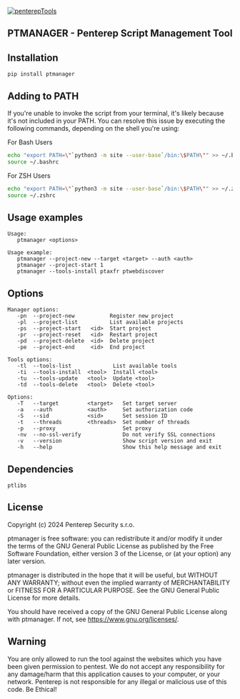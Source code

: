 [![penterepTools](https://www.penterep.com/external/penterepToolsLogo.png)](https://www.penterep.com/)


## PTMANAGER - Penterep Script Management Tool

## Installation
```
pip install ptmanager
```

## Adding to PATH
If you're unable to invoke the script from your terminal, it's likely because it's not included in your PATH. You can resolve this issue by executing the following commands, depending on the shell you're using:

For Bash Users
```bash
echo "export PATH=\"`python3 -m site --user-base`/bin:\$PATH\"" >> ~/.bashrc
source ~/.bashrc
```

For ZSH Users
```bash
echo "export PATH=\"`python3 -m site --user-base`/bin:\$PATH\"" >> ~/.zshrc
source ~/.zshrc
```

## Usage examples
```
Usage:
   ptmanager <options>

Usage example:
   ptmanager --project-new --target <target> --auth <auth>
   ptmanager --project-start 1
   ptmanager --tools-install ptaxfr ptwebdiscover
```

## Options
```
Manager options:
   -pn  --project-new           Register new project
   -pl  --project-list          List available projects
   -ps  --project-start   <id>  Start project
   -pr  --project-reset   <id>  Restart project
   -pd  --project-delete  <id>  Delete project
   -pe  --project-end     <id>  End project

Tools options:
   -tl  --tools-list             List available tools
   -ti  --tools-install  <tool>  Install <tool>
   -tu  --tools-update   <tool>  Update <tool>
   -td  --tools-delete   <tool>  Delete <tool>

Options:
   -T   --target         <target>   Set target server
   -a   --auth           <auth>     Set authorization code
   -S   --sid            <sid>      Set session ID
   -t   --threads        <threads>  Set number of threads
   -p   --proxy                     Set proxy
   -nv  --no-ssl-verify             Do not verify SSL connections
   -v   --version                   Show script version and exit
   -h   --help                      Show this help message and exit

```

## Dependencies
```
ptlibs
```

## License

Copyright (c) 2024 Penterep Security s.r.o.

ptmanager is free software: you can redistribute it and/or modify
it under the terms of the GNU General Public License as published by
the Free Software Foundation, either version 3 of the License, or
(at your option) any later version.

ptmanager is distributed in the hope that it will be useful,
but WITHOUT ANY WARRANTY; without even the implied warranty of
MERCHANTABILITY or FITNESS FOR A PARTICULAR PURPOSE.  See the
GNU General Public License for more details.

You should have received a copy of the GNU General Public License
along with ptmanager.  If not, see <https://www.gnu.org/licenses/>.

## Warning

You are only allowed to run the tool against the websites which
you have been given permission to pentest. We do not accept any
responsibility for any damage/harm that this application causes to your
computer, or your network. Penterep is not responsible for any illegal
or malicious use of this code. Be Ethical!
